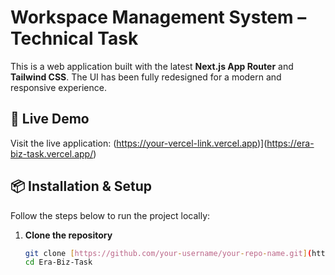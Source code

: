 # Workspace Management System – Technical Task

This is a web application built with the latest **Next.js App Router** and **Tailwind CSS**. The UI has been fully redesigned for a modern and responsive experience.

## 🚀 Live Demo

Visit the live application: (https://your-vercel-link.vercel.app)](https://era-biz-task.vercel.app/)

## 📦 Installation & Setup

Follow the steps below to run the project locally:

1. **Clone the repository**
   ```bash
   git clone [https://github.com/your-username/your-repo-name.git](https://github.com/YomalTJ/Era-Biz-Task.git)
   cd Era-Biz-Task
